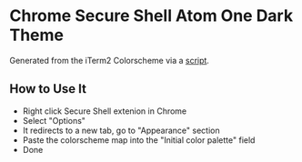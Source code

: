 # Chrome Secure Shell Atom One Dark Theme

Generated from the iTerm2 Colorscheme via a [script](https://github.com/junhan-z/iterm2chromessh).

## How to Use It
* Right click Secure Shell extenion in Chrome
* Select "Options"
* It redirects to a new tab, go to "Appearance" section
* Paste the colorscheme map into the "Initial color palette" field
* Done
